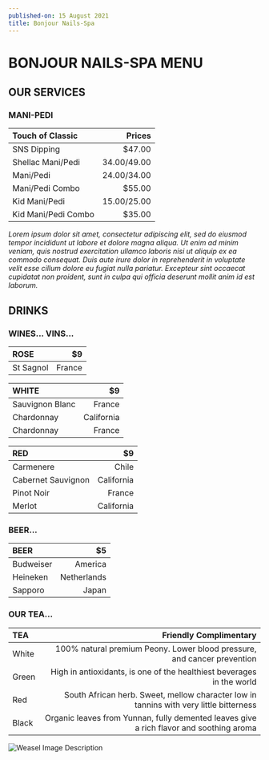 ```yaml
---
published-on: 15 August 2021
title: Bonjour Nails-Spa
---
```


# BONJOUR NAILS-SPA MENU

## OUR SERVICES

### MANI-PEDI

| Touch of Classic  |                                                                 Prices|
|:------------------|----------------------------------------------------------------------:|
| SNS Dipping       |                                                                 $47.00|
| Shellac Mani/Pedi |                                                          $34.00/$49.00|
| Mani/Pedi         |                                                          $24.00/$34.00|
| Mani/Pedi Combo   |                                                                 $55.00|
| Kid Mani/Pedi     |                                                          $15.00/$25.00|
| Kid Mani/Pedi Combo|                                                                $35.00|

*Lorem ipsum dolor sit amet, consectetur adipiscing elit, sed do eiusmod tempor incididunt ut labore et dolore magna aliqua. Ut enim ad minim veniam, quis nostrud exercitation ullamco laboris nisi ut aliquip ex ea commodo consequat. Duis aute irure dolor in reprehenderit in voluptate velit esse cillum dolore eu fugiat nulla pariatur. Excepteur sint occaecat cupidatat non proident, sunt in culpa qui officia deserunt mollit anim id est laborum.*

## DRINKS
### WINES... VINS...

| ROSE              |                                                                     $9|
|:------------------|----------------------------------------------------------------------:|
| St Sagnol         |                                                                 France|

| WHITE             |                                                                     $9|
|:------------------|----------------------------------------------------------------------:|
| Sauvignon Blanc   |                                                                 France|
| Chardonnay        |                                                             California|
| Chardonnay        |                                                                 France|

| RED               |                                                                     $9|
|:------------------|----------------------------------------------------------------------:|
| Carmenere         |                                                                  Chile|
| Cabernet Sauvignon|                                                             California|
| Pinot Noir        |                                                                 France|
| Merlot            |                                                             California|

### BEER... 

| BEER              |                                                                     $5|
|:------------------|----------------------------------------------------------------------:|
| Budweiser         |                                                                America|
| Heineken          |                                                            Netherlands|
| Sapporo           |                                                                  Japan|

### OUR TEA...

| TEA               |                                                 Friendly Complimentary|
|:------------------|----------------------------------------------------------------------:|
| White             |100% natural premium Peony. Lower blood pressure, and cancer prevention|                                                                     |
| Green             |High in antioxidants, is one of the healthiest beverages in the world  |
| Red               |South African herb. Sweet, mellow character low in tannins with very little bitterness|
| Black             |Organic leaves from Yunnan, fully demented leaves give a rich flavor and soothing aroma|

![Weasel Image Description](https://www.thewrap.com/wp-content/uploads/2021/08/you-can-see-weasel-penis-in-the-suicide-squad.jpg "The Weasel")
